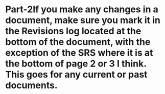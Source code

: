 # Part-2If you make any changes in a document, make sure you mark it in the Revisions log located at the bottom of the document, with the exception of the SRS where it is at the bottom of page 2 or 3 I think. This goes for any current or past documents.
